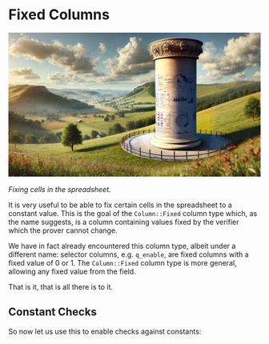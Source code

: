 # Fixed Columns

![](./top.webp)

*Fixing cells in the spreadsheet.*

It is very useful to be able to fix certain cells in the spreadsheet to a constant value.
This is the goal of the `Column::Fixed` column type which,
as the name suggests, is a column containing values fixed by the verifier which the prover cannot change.

We have in fact already encountered this column type, albeit under a different name:
selector columns, e.g. `q_enable`, are fixed columns with a fixed value of 0 or 1.
The `Column::Fixed` column type is more general, allowing any fixed value from the field.

That is it, that is all there is to it.

## Constant Checks

So now let us use this to enable checks against constants:

